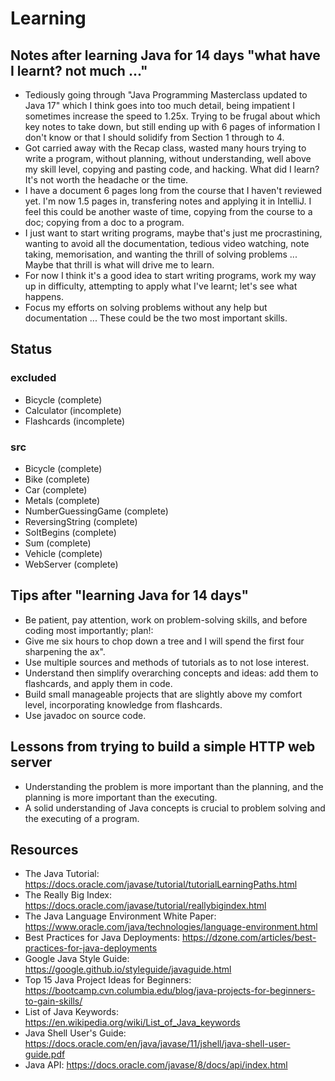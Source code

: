 # Learning

## Notes after learning Java for 14 days "what have I learnt? not much ..."
* Tediously going through "Java Programming Masterclass updated to Java 17" which I think goes into too much detail, being impatient I sometimes increase the speed to 1.25x. Trying to be frugal about which key notes to take down, but still ending up with 6 pages of information I don't know or that I should solidify from Section 1 through to 4.
* Got carried away with the Recap class, wasted many hours trying to write a program, without planning, without understanding, well above my skill level, copying and pasting code, and hacking. What did I learn? It's not worth the headache or the time.
* I have a document 6 pages long from the course that I haven't reviewed yet. I'm now 1.5 pages in, transfering notes and applying it in IntelliJ. I feel this could be another waste of time, copying from the course to a doc; copying from a doc to a program.
* I just want to start writing programs, maybe that's just me procrastining, wanting to avoid all the documentation, tedious video watching, note taking, memorisation, and wanting the thrill of solving problems ... Maybe that thrill is what will drive me to learn.
* For now I think it's a good idea to start writing programs, work my way up in difficulty, attempting to apply what I've learnt; let's see what happens.
* Focus my efforts on solving problems without any help but documentation ... These could be the two most important skills.

## Status
### excluded
* Bicycle (complete)
* Calculator (incomplete)
* Flashcards (incomplete)
### src
* Bicycle (complete)
* Bike (complete)
* Car (complete)
* Metals (complete)
* NumberGuessingGame (complete)
* ReversingString (complete)
* SoItBegins (complete)
* Sum (complete)
* Vehicle (complete)
* WebServer (complete)

## Tips after "learning Java for 14 days"
* Be patient, pay attention, work on problem-solving skills, and before coding most importantly; plan!:
* Give me six hours to chop down a tree and I will spend the first four sharpening the ax".
* Use multiple sources and methods of tutorials as to not lose interest.
* Understand then simplify overarching concepts and ideas: add them to flashcards, and apply them in code.
* Build small manageable projects that are slightly above my comfort level, incorporating knowledge from flashcards.
* Use javadoc on source code.

## Lessons from trying to build a simple HTTP web server
* Understanding the problem is more important than the planning, and the planning is more important than the executing.
* A solid understanding of Java concepts is crucial to problem solving and the executing of a program.

## Resources
* The Java Tutorial: https://docs.oracle.com/javase/tutorial/tutorialLearningPaths.html
* The Really Big Index: https://docs.oracle.com/javase/tutorial/reallybigindex.html
* The Java Language Environment White Paper: https://www.oracle.com/java/technologies/language-environment.html
* Best Practices for Java Deployments: https://dzone.com/articles/best-practices-for-java-deployments
* Google Java Style Guide: https://google.github.io/styleguide/javaguide.html
* Top 15 Java Project Ideas for Beginners: https://bootcamp.cvn.columbia.edu/blog/java-projects-for-beginners-to-gain-skills/
* List of Java Keywords: https://en.wikipedia.org/wiki/List_of_Java_keywords
* Java Shell User's Guide: https://docs.oracle.com/en/java/javase/11/jshell/java-shell-user-guide.pdf
* Java API: https://docs.oracle.com/javase/8/docs/api/index.html

